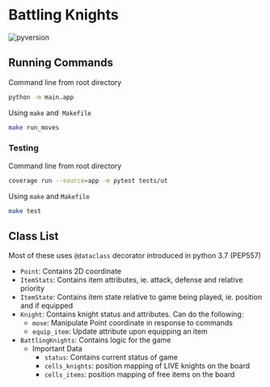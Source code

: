 # Battling Knights
![pyversion](https://img.shields.io/badge/python-3.8-blue.svg)

## Running Commands

Command line from root directory
```sh
python -m main.app
```

Using `make` and` Makefile`
```sh
make run_moves
```

### Testing
Command line from root directory
```sh
coverage run --source=app -m pytest tests/ut
```

Using `make` and `Makefile`
```sh
make test
```

## Class List

Most of these uses `@dataclass` decorator introduced in python 3.7 (PEP557)
* `Point`: Contains 2D coordinate
* `ItemStats`: Contains item attributes, ie. attack, defense and relative priority
* `ItemState`: Contains item state relative to game being played, ie. position and if equipped
* `Knight`: Contains knight status and attributes. Can do the following:
    + `move`: Manipulate Point coordinate in response to commands
    + `equip_item`: Update attribute upon equipping an item
* `BattlingKnights`:  Contains logic for the game
    + Important Data
        + `status`: Contains current status of game
        + `cells_knights`: position mapping of LIVE knights on the board
        + `cells_items`: position mapping of free items on the board
